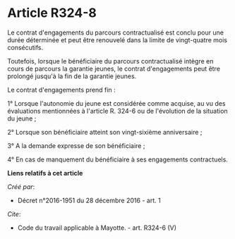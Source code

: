 # Article R324-8

Le contrat d'engagements du parcours contractualisé est conclu pour une durée déterminée et peut être renouvelé dans la
limite de vingt-quatre mois consécutifs. 

Toutefois, lorsque le bénéficiaire du parcours contractualisé intègre en cours de parcours la garantie jeunes, le contrat
d'engagements peut être prolongé jusqu'à la fin de la garantie jeunes. 

Le contrat d'engagements prend fin : 

1° Lorsque l'autonomie du jeune est considérée comme acquise, au vu des évaluations mentionnées à l'article R. 324-6 ou de
l'évolution de la situation du jeune ; 

2° Lorsque son bénéficiaire atteint son vingt-sixième anniversaire ; 

3° A la demande expresse de son bénéficiaire ; 

4° En cas de manquement du bénéficiaire à ses engagements contractuels.

**Liens relatifs à cet article**

_Créé par_:

  - Décret n°2016-1951 du 28 décembre 2016 - art. 1

_Cite_:

  - Code du travail applicable à Mayotte. - art. R324-6 (V)
